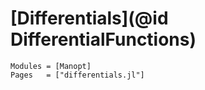 # [Differentials](@id DifferentialFunctions)

```@autodocs
Modules = [Manopt]
Pages   = ["differentials.jl"]
```

